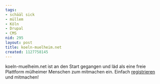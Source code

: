 ```yaml
---
tags:
- schääl sick
- müllem
- Köln
- Drupal
- CMS
nid: 295
layout: post
title: koeln-muelheim.net
created: 1127758145
---
```

koeln-muelheim.net ist an den Start gegangen und läd als eine freie Plattform mülheimer Menschen zum mitmachen ein.
Einfach <a title="bei koeln-muehlheim.net registrieren" target="_blank" href="http://www.koeln-muelheim.net/user/register">registrieren</a> und mitmachen! 
